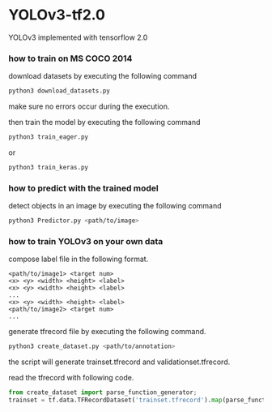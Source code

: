 # YOLOv3-tf2.0

YOLOv3 implemented with tensorflow 2.0

### how to train on MS COCO 2014

download datasets by executing the following command

```Bash
python3 download_datasets.py
```

make sure no errors occur during the execution.

then train the model by executing the following command

```Bash
python3 train_eager.py
```
or
```Bash
python3 train_keras.py
```

### how to predict with the trained model

detect objects in an image by executing the following command

```bash
python3 Predictor.py <path/to/image>
```

### how to train YOLOv3 on your own data

compose label file in the following format.

```text
<path/to/image1> <target num>
<x> <y> <width> <height> <label>
<x> <y> <width> <height> <label>
...
<x> <y> <width> <height> <label>
<path/to/image2> <target num>
...
```

generate tfrecord file by executing the following command.

```bash
python3 create_dataset.py <path/to/annotation>
```

the script will generate trainset.tfrecord and validationset.tfrecord.

read the tfrecord with following code.

```python
from create_dataset import parse_function_generator;
trainset = tf.data.TFRecordDataset('trainset.tfrecord').map(parse_function_generator(num_classes = num_classes)).repeat(100).shuffle(batch_size).batch(batch_size).prefetch(tf.data.experimental.AUTOTUNE);
```

